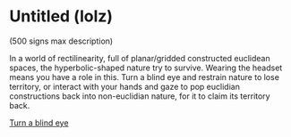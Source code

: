 # Untitled (lolz)

(500 signs max description)

In a world of rectilinearity, full of planar/gridded constructed euclidean spaces, the hyperbolic-shaped nature try to survive. Wearing the headset means you have a role in this. Turn a blind eye and restrain nature to lose territory, or interact with your hands and gaze to pop euclidian constructions back into non-euclidian nature, for it to claim its territory back. 



[Turn a blind eye](https://encrypted-tbn0.gstatic.com/images?q=tbn:ANd9GcRzF2rkjqzh5opj3b1xiRkq0nDm6e5ELuROf-_aeRPBwNLkOSb_6x_8S5aeI8xTfJMmoTg&usqp=CAU)
[]()